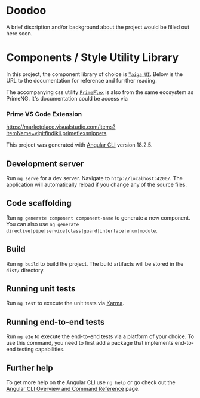 # Doodoo
  A brief discription and/or background about the project would be filled out here soon.

 # Components / Style Utility Library

In this project, the component library of choice is [`Taiga UI`](https://taiga-ui.dev/). Below is the URL to the documentation for reference and furrther reading.


The accompanying css utility [`PrimeFlex`](https://primeflex.org/) is also from the same ecosystem as PrimeNG. It's documentation could be access via 

### Prime VS Code Extension
https://marketplace.visualstudio.com/items?itemName=yigitfindikli.primeflexsnippets

This project was generated with [Angular CLI](https://github.com/angular/angular-cli) version 18.2.5.

## Development server

Run `ng serve` for a dev server. Navigate to `http://localhost:4200/`. The application will automatically reload if you change any of the source files.

## Code scaffolding

Run `ng generate component component-name` to generate a new component. You can also use `ng generate directive|pipe|service|class|guard|interface|enum|module`.

## Build

Run `ng build` to build the project. The build artifacts will be stored in the `dist/` directory.

## Running unit tests

Run `ng test` to execute the unit tests via [Karma](https://karma-runner.github.io).

## Running end-to-end tests

Run `ng e2e` to execute the end-to-end tests via a platform of your choice. To use this command, you need to first add a package that implements end-to-end testing capabilities.

## Further help

To get more help on the Angular CLI use `ng help` or go check out the [Angular CLI Overview and Command Reference](https://angular.dev/tools/cli) page.

